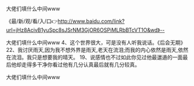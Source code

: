 大佬们填什么中间www

《最/新/观/看/入/口👉http://www.baidu.com/link?url=jHz8AcivB1yuSpc8sJSrNM3GjOR6OSPiMLRbBTcVT1O&wd》--

大佬们填什么中间www	4、这个世界很大，可是没有人听我说话。《后会无期》
	22、我讨厌雨天,因为我不想外界是雨天,老天在流泪;而我的内心依然是雨天,依然在流泪。我只是想要我的晴天。
	19、说感情也不过如此你见过他最邋遢的一面最后他却走得多干净你看过他有几分认真最后就有几分较真。





大佬们填什么中间www
